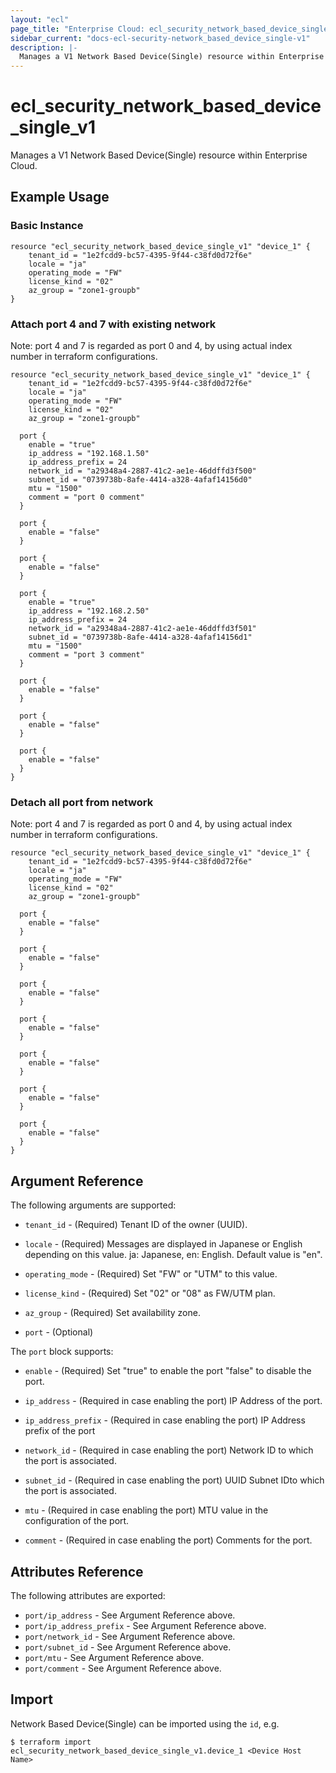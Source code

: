 ```yaml
---
layout: "ecl"
page_title: "Enterprise Cloud: ecl_security_network_based_device_single_v1"
sidebar_current: "docs-ecl-security-network_based_device_single-v1"
description: |-
  Manages a V1 Network Based Device(Single) resource within Enterprise Cloud.
---
```


# ecl\_security\_network\_based\_device\_single\_v1

Manages a V1 Network Based Device(Single) resource within Enterprise Cloud.

## Example Usage

### Basic Instance

```hcl
resource "ecl_security_network_based_device_single_v1" "device_1" {
	tenant_id = "1e2fcdd9-bc57-4395-9f44-c38fd0d72f6e"
	locale = "ja"
	operating_mode = "FW"
	license_kind = "02"
	az_group = "zone1-groupb"
}
```

### Attach port 4 and 7 with existing network

Note: port 4 and 7 is regarded as port 0 and 4,
  by using actual index number in terraform configurations.

```hcl
resource "ecl_security_network_based_device_single_v1" "device_1" {
	tenant_id = "1e2fcdd9-bc57-4395-9f44-c38fd0d72f6e"
	locale = "ja"
	operating_mode = "FW"
	license_kind = "02"
	az_group = "zone1-groupb"

  port {
    enable = "true"
    ip_address = "192.168.1.50"
    ip_address_prefix = 24
    network_id = "a29348a4-2887-41c2-ae1e-46ddffd3f500"
    subnet_id = "0739738b-8afe-4414-a328-4afaf14156d0"
    mtu = "1500"
    comment = "port 0 comment"
  }

  port {
    enable = "false"
  }

  port {
    enable = "false"
  }
  
  port {
    enable = "true"
    ip_address = "192.168.2.50"
    ip_address_prefix = 24
    network_id = "a29348a4-2887-41c2-ae1e-46ddffd3f501"
    subnet_id = "0739738b-8afe-4414-a328-4afaf14156d1"
    mtu = "1500"
    comment = "port 3 comment"
  }

  port {
    enable = "false"
  }

  port {
    enable = "false"
  }

  port {
    enable = "false"
  }
}
```
### Detach all port from network

Note: port 4 and 7 is regarded as port 0 and 4,
  by using actual index number in terraform configurations.

```hcl
resource "ecl_security_network_based_device_single_v1" "device_1" {
	tenant_id = "1e2fcdd9-bc57-4395-9f44-c38fd0d72f6e"
	locale = "ja"
	operating_mode = "FW"
	license_kind = "02"
	az_group = "zone1-groupb"

  port {
    enable = "false"
  }

  port {
    enable = "false"
  }

  port {
    enable = "false"
  }
  
  port {
    enable = "false"
  }

  port {
    enable = "false"
  }

  port {
    enable = "false"
  }

  port {
    enable = "false"
  }
}
```

## Argument Reference

The following arguments are supported:

* `tenant_id` - (Required) Tenant ID of the owner (UUID).

* `locale` - (Required) Messages are displayed in Japanese or English depending on this value.
  ja: Japanese, en: English. Default value is "en".

* `operating_mode` - (Required) 	Set "FW" or "UTM" to this value.

* `license_kind` - (Required) Set "02" or "08" as FW/UTM plan.

* `az_group` - (Required) Set availability zone.

* `port` - (Optional)

The `port` block supports:

* `enable` - (Required) 
  	Set "true" to enable the port "false" to disable the port.

* `ip_address` - (Required in case enabling the port) IP Address of the port.

* `ip_address_prefix` - (Required in case enabling the port) IP Address prefix of the port

* `network_id` - (Required in case enabling the port) Network ID to which the port is associated.

* `subnet_id` - (Required in case enabling the port) UUID	Subnet IDto which the port is associated.

* `mtu` - (Required in case enabling the port) MTU value in the configuration of the port.

* `comment` - (Required in case enabling the port) Comments for the port.


## Attributes Reference

The following attributes are exported:

* `port/ip_address` - See Argument Reference above.
* `port/ip_address_prefix` - See Argument Reference above.
* `port/network_id` - See Argument Reference above.
* `port/subnet_id` - See Argument Reference above.
* `port/mtu` - See Argument Reference above.
* `port/comment` - See Argument Reference above.

## Import

Network Based Device(Single) can be imported using the `id`, e.g.

```
$ terraform import ecl_security_network_based_device_single_v1.device_1 <Device Host Name>
```

